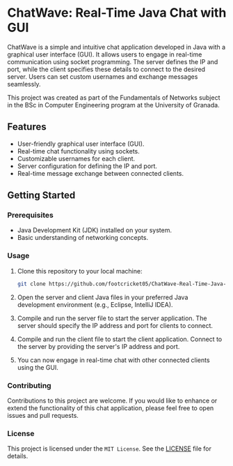 # ChatWave: Real-Time Java Chat with GUI

ChatWave is a simple and intuitive chat application developed in Java with a graphical user interface (GUI). It allows users to engage in real-time communication using socket programming. The server defines the IP and port, while the client specifies these details to connect to the desired server. Users can set custom usernames and exchange messages seamlessly.

This project was created as part of the Fundamentals of Networks subject in the BSc in Computer Engineering program at the University of Granada.

## Features

- User-friendly graphical user interface (GUI).
- Real-time chat functionality using sockets.
- Customizable usernames for each client.
- Server configuration for defining the IP and port.
- Real-time message exchange between connected clients.

## Getting Started

### Prerequisites

- Java Development Kit (JDK) installed on your system.
- Basic understanding of networking concepts.

### Usage

1. Clone this repository to your local machine:

   ```bash
   git clone https://github.com/footcricket05/ChatWave-Real-Time-Java-Chat-with-GUI.git
   ```

2. Open the server and client Java files in your preferred Java development environment (e.g., Eclipse, IntelliJ IDEA).

3. Compile and run the server file to start the server application. The server should specify the IP address and port for clients to connect.

4. Compile and run the client file to start the client application. Connect to the server by providing the server's IP address and port.

5. You can now engage in real-time chat with other connected clients using the GUI.

### Contributing

Contributions to this project are welcome. If you would like to enhance or extend the functionality of this chat application, please feel free to open issues and pull requests.

### License

This project is licensed under the `MIT License`. See the [LICENSE](LICENSE) file for details.




